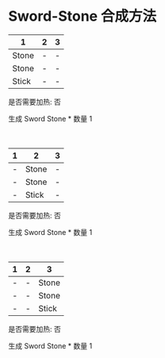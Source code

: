 # Sword-Stone 合成方法

|1|2|3|
|----|-----|-----|
|Stone|-|-|
|Stone|-|-|
|Stick|-|-|

是否需要加热: 否

生成 Sword Stone \* 数量 1
<br/> <br/> <br/> 

|1|2|3|
|----|-----|-----|
|-|Stone|-|
|-|Stone|-|
|-|Stick|-|

是否需要加热: 否

生成 Sword Stone \* 数量 1
<br/> <br/> <br/> 

|1|2|3|
|----|-----|-----|
|-|-|Stone|
|-|-|Stone|
|-|-|Stick|

是否需要加热: 否

生成 Sword Stone \* 数量 1
<br/> <br/> <br/> 


